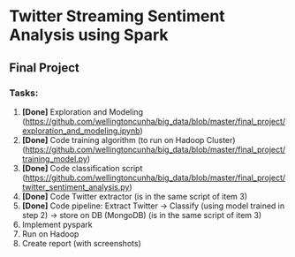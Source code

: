 # Twitter Streaming Sentiment Analysis using Spark

## Final Project

### Tasks:

1. **[Done]** Exploration and Modeling (https://github.com/wellingtoncunha/big_data/blob/master/final_project/exploration_and_modeling.ipynb)
2. **[Done]** Code training algorithm (to run on Hadoop Cluster) (https://github.com/wellingtoncunha/big_data/blob/master/final_project/training_model.py)
3. **[Done]** Code classification script (https://github.com/wellingtoncunha/big_data/blob/master/final_project/twitter_sentiment_analysis.py)
4. **[Done]** Code Twitter extractor (is in the same script of item 3)
5. **[Done]** Code pipeline: Extract Twitter -> Classify (using model trained in step 2) -> store on DB (MongoDB) (is in the same script of item 3)
6. Implement pyspark
7. Run on Hadoop
8. Create report (with screenshots)
